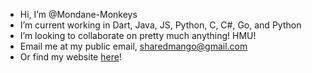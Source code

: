 - Hi, I’m @Mondane-Monkeys
- I’m current working in Dart, Java, JS, Python, C, C#, Go, and Python
- I’m looking to collaborate on pretty much anything! HMU!
- Email me at  my public email, sharedmango@gmail.com
- Or find my website [here](https://mondane-monkeys.github.io/)!
